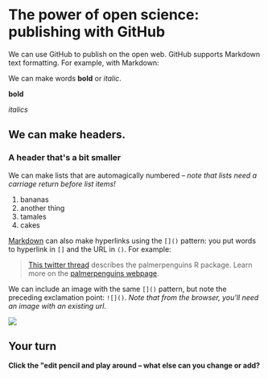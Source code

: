 # The power of open science: publishing with GitHub

We can use GitHub to publish on the open web. GitHub supports Markdown text formatting. For example, with Markdown:

We can make words **bold** or *italic*.

**bold**

*italics*

## We can make headers.

### A header that's a bit smaller

We can make lists that are automagically numbered – *note that lists need a carriage return before list items!*

1. bananas
2. another thing
3. tamales
4. cakes

[Markdown](https://quarto.org/docs/authoring/markdown-basics.html) can also make hyperlinks using the `[]()` pattern: you put words to hyperlink in `[]` and the URL in `()`. For example:

> [This twitter thread](https://twitter.com/allison_horst/status/1287772985630191617) describes the palmerpenguins R package. 
Learn more on the [palmerpenguins webpage](https://allisonhorst.github.io/palmerpenguins).

We can include an image with the same `[]()` pattern, but note the preceding exclamation point: `![]()`. *Note that from the browser, you'll need an image with an existing url.* 

![](https://octodex.github.com/images/labtocat.png)

## Your turn

**Click the "edit pencil and play around – what else can you change or add?**
